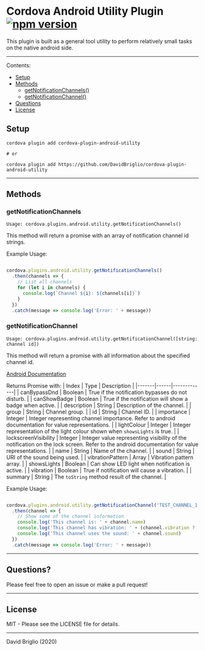 # Cordova Android Utility Plugin [![npm version](https://badge.fury.io/js/cordova-plugin-android-utility.svg)](https://badge.fury.io/js/cordova-plugin-android-utility)

This plugin is built as a general tool utility to perform relatively small tasks on the native android side.

---

Contents:

- [Setup](#Setup)
- [Methods](#methods)
  - [getNotificationChannels()](#getNotificationChannels)
  - [getNotificationChannel()](#getNotificationChannel)
- [Questions](#Questions?)
- [License](#License)

## Setup

```shell
cordova plugin add cordova-plugin-android-utility

# or

cordova plugin add https://github.com/DavidBriglio/cordova-plugin-android-utility
```

---

## Methods

### getNotificationChannels

`Usage: cordova.plugins.android.utility.getNotificationChannels()`

This method will return a promise with an array of notification channel id strings.

Example Usage:

```javascript

cordova.plugins.android.utility.getNotificationChannels()
  .then(channels => {
    // List all channels
    for (let i in channels) {
      console.log(`Channel ${i}: ${channels[i]}`)
    }
  })
  .catch(message => console.log('Error: ' + message))

```

### getNotificationChannel

`Usage: cordova.plugins.android.utility.getNotificationChannel([string: channel id])`

This method will return a promise with all information about the specified channel id.

[Android Documentation](https://developer.android.com/reference/android/app/NotificationChannel)

Returns Promise with:
| Index | Type | Description |
|-------|------|-------------|
| canBypassDnd | Boolean | True if the notification bypasses do not disturb. |
| canShowBadge | Boolean | True if the notification will show a badge when active. |
| description | String | Description of the channel. |
| group | String | Channel group. |
| id | String | Channel ID. |
| importance | Integer | Integer representing channel importance. Refer to android documentation for value representations. |
| lightColour | Integer | Integer representation of the light colour shown when `showsLights` is true. |
| lockscreenVisibility | Integer | Integer value representing visibility of the notification on the lock screen. Refer to the android documentation for value representations. |
| name | String | Name of the channel. |
| sound | String | URI of the sound being used. |
| vibrationPattern | Array | Vibration pattern array. |
| showsLights | Boolean | Can show LED light when notification is active. |
| vibration | Boolean | True if notification will cause a vibration. |
| summary | String | The `toString` method result of the channel. |

Example Usage:

```javascript

cordova.plugins.android.utility.getNotificationChannel('TEST_CHANNEL_1')
  .then(channel => {
    // Show some of the channel information
    console.log('This channel is: ' + channel.name)
    console.log('This channel has vibration: ' + (channel.vibration ? 'Enabled' : 'Disabled'))
    console.log('This channel uses the sound: ' + channel.sound)
  })
  .catch(message => console.log('Error: ' + message))

```

---

## Questions?

Please feel free to open an issue or make a pull request!

---

## License

MIT - Please see the LICENSE file for details.

---

David Briglio (2020)
